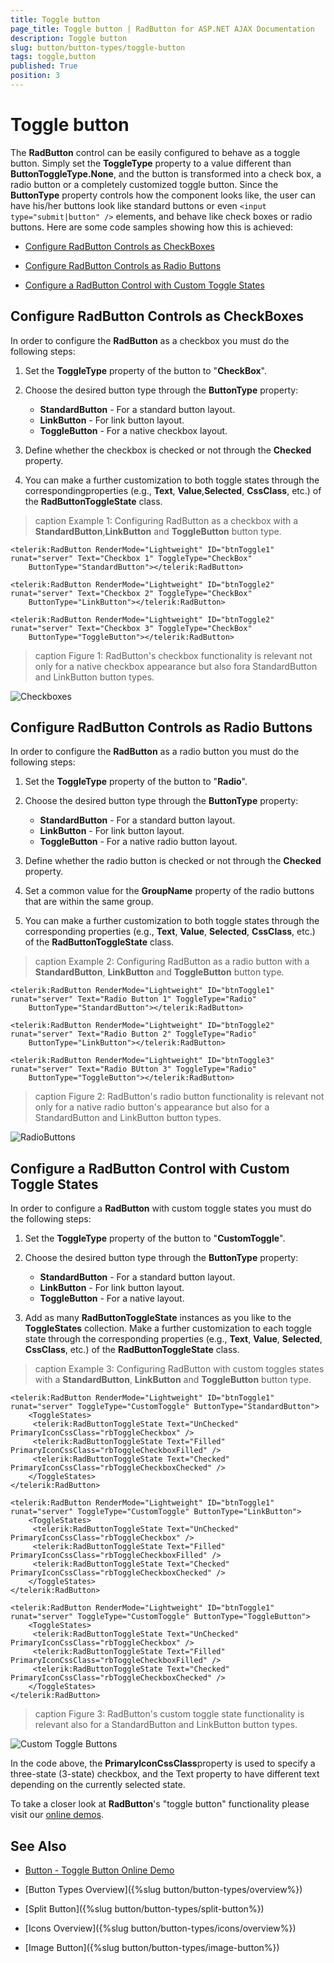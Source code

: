 ```yaml
---
title: Toggle button
page_title: Toggle button | RadButton for ASP.NET AJAX Documentation
description: Toggle button
slug: button/button-types/toggle-button
tags: toggle,button
published: True
position: 3
---
```


# Toggle button

The **RadButton** control can be easily configured to behave as a toggle button. Simply set the **ToggleType** property to a value different than **ButtonToggleType.None**, and the button is transformed into a check box, a radio button or a completely customized toggle button. Since the **ButtonType** property controls how the component looks like, the user can have his/her buttons look like standard buttons or even `<input type="submit|button" />` elements, and behave like check boxes or radio buttons. Here are some code samples showing how this is achieved:

* [Configure RadButton Controls as CheckBoxes](#configure-radbutton-controls-as-checkboxes)

* [Configure RadButton Controls as Radio Buttons](#configure-radbutton-controls-as-radio-buttons)

* [Configure a RadButton Control with Custom Toggle States](#configure-a-radbutton-control-with-custom-toggle-states)

## Configure RadButton Controls as CheckBoxes

In order to configure the **RadButton** as a checkbox you must do the following steps:

1. Set the **ToggleType** property of the button to "**CheckBox**".

1. Choose the desired button type through the **ButtonType** property:
	* **StandardButton** - For a standard button layout.
	* **LinkButton** - For link button layout.
	* **ToggleButton** - For a native checkbox layout.

1. Define whether the checkbox is checked or not through the **Checked** property.

1. You can make a further customization to both toggle states through the correspondingproperties (e.g., **Text**, **Value**,**Selected**, **CssClass**, etc.) of the **RadButtonToggleState** class.

>caption Example 1: Configuring RadButton as a checkbox with a **StandardButton**,**LinkButton** and **ToggleButton** button type.

````ASP.NET
<telerik:RadButton RenderMode="Lightweight" ID="btnToggle1" runat="server" Text="Checkbox 1" ToggleType="CheckBox"
	ButtonType="StandardButton"></telerik:RadButton>
	
<telerik:RadButton RenderMode="Lightweight" ID="btnToggle2" runat="server" Text="Checkbox 2" ToggleType="CheckBox" 
	ButtonType="LinkButton"></telerik:RadButton>

<telerik:RadButton RenderMode="Lightweight" ID="btnToggle2" runat="server" Text="Checkbox 3" ToggleType="CheckBox" 
	ButtonType="ToggleButton"></telerik:RadButton> 
````

>caption Figure 1: RadButton's checkbox functionality is relevant not only for a native checkbox appearance but also fora StandardButton and LinkButton button types.

![Checkboxes](images/button-checkboxes.png)

## Configure RadButton Controls as Radio Buttons

In order to configure the **RadButton** as a radio button you must do the following steps:

1. Set the **ToggleType** property of the button to "**Radio**".

1. Choose the desired button type through the **ButtonType** property:
	* **StandardButton** - For a standard button layout.
	* **LinkButton** - For link button layout.
	* **ToggleButton** - For a native radio button layout.

1. Define whether the radio button is checked or not through the **Checked** property.

1. Set a common value for the **GroupName** property of the radio buttons that are within the same group.

1. You can make a further customization to both toggle states through the corresponding properties (e.g., **Text**, **Value**, **Selected**, **CssClass**, etc.) of the **RadButtonToggleState** class.

>caption Example 2: Configuring RadButton as a radio button with a **StandardButton**, **LinkButton** and **ToggleButton** button type.

````ASP.NET
<telerik:RadButton RenderMode="Lightweight" ID="btnToggle1" runat="server" Text="Radio Button 1" ToggleType="Radio" 
	ButtonType="StandardButton"></telerik:RadButton>

<telerik:RadButton RenderMode="Lightweight" ID="btnToggle2" runat="server" Text="Radio Button 2" ToggleType="Radio" 
	ButtonType="LinkButton"></telerik:RadButton>

<telerik:RadButton RenderMode="Lightweight" ID="btnToggle3" runat="server" Text="Radio BUtton 3" ToggleType="Radio" 
	ButtonType="ToggleButton"></telerik:RadButton> 
````

>caption Figure 2: RadButton's radio button functionality is relevant not only for a native radio button's appearance but also for a StandardButton and LinkButton button types.

![RadioButtons](images/button-radios.png)

## Configure a RadButton Control with Custom Toggle States

In order to configure a **RadButton** with custom toggle states you must do the following steps:

1. Set the **ToggleType** property of the button to "**CustomToggle**".

1. Choose the desired button type through the **ButtonType** property:
	* **StandardButton** - For a standard button layout.
	* **LinkButton** - For link button layout.
	* **ToggleButton** - For a native layout.

1. Add as many **RadButtonToggleState** instances as you like to the **ToggleStates** collection. Make a further customization to each toggle state through the corresponding properties (e.g., **Text**, **Value**, **Selected**, **CssClass**, etc.) of the **RadButtonToggleState** class.

>caption Example 3: Configuring RadButton with custom toggles states with a **StandardButton**, **LinkButton** and **ToggleButton** button type.

````ASP.NET
<telerik:RadButton RenderMode="Lightweight" ID="btnToggle1" runat="server" ToggleType="CustomToggle" ButtonType="StandardButton">
	<ToggleStates>
	 <telerik:RadButtonToggleState Text="UnChecked" PrimaryIconCssClass="rbToggleCheckbox" />
	 <telerik:RadButtonToggleState Text="Filled" PrimaryIconCssClass="rbToggleCheckboxFilled" />
	 <telerik:RadButtonToggleState Text="Checked" PrimaryIconCssClass="rbToggleCheckboxChecked" />
	</ToggleStates>
</telerik:RadButton>

<telerik:RadButton RenderMode="Lightweight" ID="btnToggle1" runat="server" ToggleType="CustomToggle" ButtonType="LinkButton">
	<ToggleStates>
	 <telerik:RadButtonToggleState Text="UnChecked" PrimaryIconCssClass="rbToggleCheckbox" />
	 <telerik:RadButtonToggleState Text="Filled" PrimaryIconCssClass="rbToggleCheckboxFilled" />
	 <telerik:RadButtonToggleState Text="Checked" PrimaryIconCssClass="rbToggleCheckboxChecked" />
	</ToggleStates>
</telerik:RadButton>

<telerik:RadButton RenderMode="Lightweight" ID="btnToggle1" runat="server" ToggleType="CustomToggle" ButtonType="ToggleButton">
	<ToggleStates>
	 <telerik:RadButtonToggleState Text="UnChecked" PrimaryIconCssClass="rbToggleCheckbox" />
	 <telerik:RadButtonToggleState Text="Filled" PrimaryIconCssClass="rbToggleCheckboxFilled" />
	 <telerik:RadButtonToggleState Text="Checked" PrimaryIconCssClass="rbToggleCheckboxChecked" />
	</ToggleStates>
</telerik:RadButton> 
````


>caption Figure 3: RadButton's custom toggle state functionality is relevant also for a StandardButton and LinkButton button types.

![Custom Toggle Buttons](images/button-customtoggles.png)

In the code above, the **PrimaryIconCssClass**property is used to specify a three-state (3-state) checkbox, and the Text property to have different text depending on the currently selected state.

To take a closer look at **RadButton**'s "toggle button" functionality please visit our [online demos](https://demos.telerik.com/aspnet-ajax/button/examples/togglebutton/defaultcs.aspx).





## See Also

 * [Button - Toggle Button Online Demo](https://demos.telerik.com/aspnet-ajax/button/examples/togglebutton/defaultcs.aspx)

 * [Button Types Overview]({%slug button/button-types/overview%})

 * [Split Button]({%slug button/button-types/split-button%})

 * [Icons Overview]({%slug button/button-types/icons/overview%})

 * [Image Button]({%slug button/button-types/image-button%})
